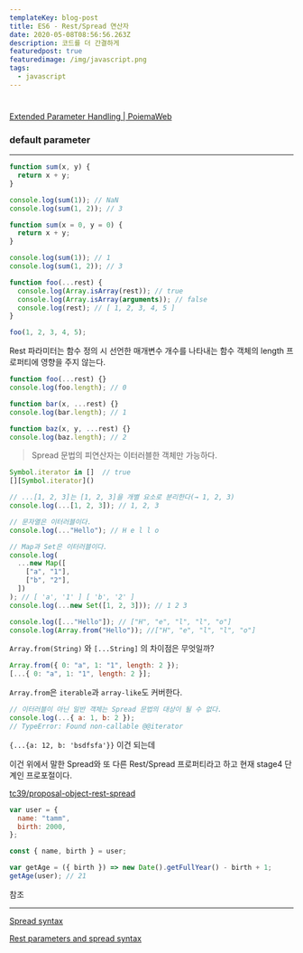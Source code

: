 ```yaml
---
templateKey: blog-post
title: ES6 - Rest/Spread 연산자
date: 2020-05-08T08:56:56.263Z
description: 코드를 더 간결하게
featuredpost: true
featuredimage: /img/javascript.png
tags:
  - javascript
---
```


#

[Extended Parameter Handling | PoiemaWeb](https://poiemaweb.com/es6-extended-parameter-handling)

### default parameter

---

```jsx
function sum(x, y) {
  return x + y;
}

console.log(sum(1)); // NaN
console.log(sum(1, 2)); // 3

function sum(x = 0, y = 0) {
  return x + y;
}

console.log(sum(1)); // 1
console.log(sum(1, 2)); // 3
```

```jsx
function foo(...rest) {
  console.log(Array.isArray(rest)); // true
  console.log(Array.isArray(arguments)); // false
  console.log(rest); // [ 1, 2, 3, 4, 5 ]
}

foo(1, 2, 3, 4, 5);
```

Rest 파라미터는 함수 정의 시 선언한 매개변수 개수를 나타내는 함수 객체의 length 프로퍼티에 영향을 주지 않는다.

```jsx
function foo(...rest) {}
console.log(foo.length); // 0

function bar(x, ...rest) {}
console.log(bar.length); // 1

function baz(x, y, ...rest) {}
console.log(baz.length); // 2
```

> Spread 문법의 피연산자는 이터러블한 객체만 가능하다.

```jsx
Symbol.iterator in []  // true
[][Symbol.iterator]()
```

```jsx
// ...[1, 2, 3]는 [1, 2, 3]을 개별 요소로 분리한다(→ 1, 2, 3)
console.log(...[1, 2, 3]); // 1, 2, 3

// 문자열은 이터러블이다.
console.log(..."Hello"); // H e l l o

// Map과 Set은 이터러블이다.
console.log(
  ...new Map([
    ["a", "1"],
    ["b", "2"],
  ])
); // [ 'a', '1' ] [ 'b', '2' ]
console.log(...new Set([1, 2, 3])); // 1 2 3
```

```jsx
console.log([..."Hello"]); // ["H", "e", "l", "l", "o"]
console.log(Array.from("Hello")); //["H", "e", "l", "l", "o"]
```

`Array.from(String)` 와 `[...String]` 의 차이점은 무엇일까?

```jsx
Array.from({ 0: "a", 1: "1", length: 2 });
[...{ 0: "a", 1: "1", length: 2 }];
```

`Array.from`은 `iterable`과 `array-like`도 커버한다.

```jsx
// 이터러블이 아닌 일반 객체는 Spread 문법의 대상이 될 수 없다.
console.log(...{ a: 1, b: 2 });
// TypeError: Found non-callable @@iterator
```

`{...{a: 12, b: 'bsdfsfa'}}` 이건 되는데

이건 위에서 말한 Spread와 또 다른 Rest/Spread 프로퍼티라고 하고 현재 stage4 단계인 프로포절이다.

[tc39/proposal-object-rest-spread](https://github.com/tc39/proposal-object-rest-spread)

```jsx
var user = {
  name: "tamm",
  birth: 2000,
};

const { name, birth } = user;

var getAge = ({ birth }) => new Date().getFullYear() - birth + 1;
getAge(user); // 21
```

참조

---

[Spread syntax](https://developer.mozilla.org/en-US/docs/Web/JavaScript/Reference/Operators/Spread_syntax)

[Rest parameters and spread syntax](https://javascript.info/rest-parameters-spread)

